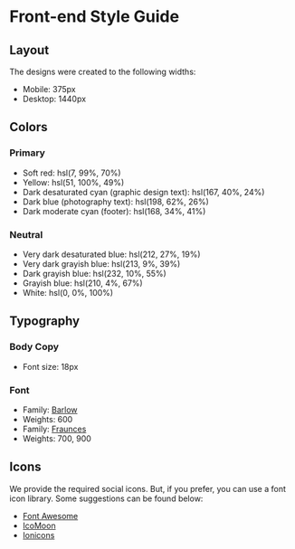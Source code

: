 # Front-end Style Guide

## Layout

The designs were created to the following widths:

* Mobile: 375px
* Desktop: 1440px

## Colors

### Primary

* Soft red: hsl(7, 99%, 70%)
* Yellow: hsl(51, 100%, 49%)
* Dark desaturated cyan (graphic design text): hsl(167, 40%, 24%)
* Dark blue (photography text): hsl(198, 62%, 26%)
* Dark moderate cyan (footer): hsl(168, 34%, 41%)

### Neutral

* Very dark desaturated blue: hsl(212, 27%, 19%)
* Very dark grayish blue: hsl(213, 9%, 39%)
* Dark grayish blue: hsl(232, 10%, 55%)
* Grayish blue: hsl(210, 4%, 67%)
* White: hsl(0, 0%, 100%)

## Typography

### Body Copy

* Font size: 18px

### Font

* Family: [Barlow](https://fonts.google.com/specimen/Barlow)
* Weights: 600
* Family: [Fraunces](https://fonts.google.com/specimen/Fraunces)
* Weights: 700, 900

## Icons

We provide the required social icons. But, if you prefer, you can use a font icon library. Some suggestions can be found below:

* [Font Awesome](https://fontawesome.com)
* [IcoMoon](https://icomoon.io)
* [Ionicons](https://ionicons.com)



